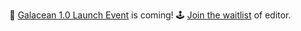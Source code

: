  🌈 [Galacean 1.0 Launch Event](https://www.huodongxing.com/event/7698484963000) is coming!
 🕹️ [Join the waitlist](https://survey.alipay.com/apps/zhiliao/o1u1SSHk1) of editor.
